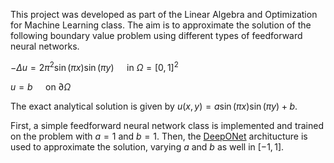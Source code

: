 This project was developed as part of the Linear Algebra and Optimization for Machine Learning class. The aim is to approximate the solution of the following boundary value problem using different types of feedforward neural networks.  

$-\Delta u = 2\pi^2\sin(\pi x)\sin(\pi y) \quad$   in $\Omega = [0,1]^2$

$u = b \quad$ on $\partial \Omega$

The exact analytical solution is given by $u(x,y) = a\sin(\pi x)\sin(\pi y) + b$.

First, a simple feedforward neural network class is implemented and trained on the problem with $a = 1$ and $b=1$. Then, the [DeepONet](https://arxiv.org/abs/1910.03193) architucture is used to approximate the solution, varying $a$ and $b$ as well in $[-1,1]$.
